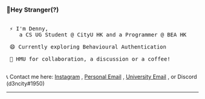 ### 👋Hey Stranger(?)

<pre>

 ⚡ I'm Denny,
    a CS UG Student @ CityU HK and a Programmer @ BEA HK

 😄 Currently exploring Behavioural Authentication

 💬 HMU for collaboration, a discussion or a coffee!

</pre>

📞 Contact me here: [Instagram](https://www.instagram.com/d3ncity/) , [Personal Email](mailto:dennythomas13@gmail.com) , [University Email](mailto:dvarghese2-c@my.cityu.edu.hk) , or Discord (d3ncity#1950) 

---
